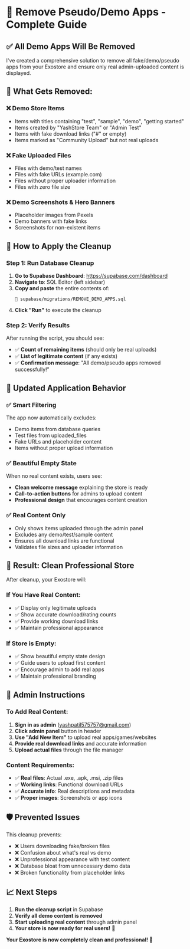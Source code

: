# 🧹 Remove Pseudo/Demo Apps - Complete Guide

## ✅ **All Demo Apps Will Be Removed**

I've created a comprehensive solution to remove all fake/demo/pseudo apps from your Exostore and ensure only real admin-uploaded content is displayed.

## 🎯 **What Gets Removed:**

### **❌ Demo Store Items**
- Items with titles containing "test", "sample", "demo", "getting started"
- Items created by "YashStore Team" or "Admin Test"
- Items with fake download links ("#" or empty)
- Items marked as "Community Upload" but not real uploads

### **❌ Fake Uploaded Files**
- Files with demo/test names
- Files with fake URLs (example.com)
- Files without proper uploader information
- Files with zero file size

### **❌ Demo Screenshots & Hero Banners**
- Placeholder images from Pexels
- Demo banners with fake links
- Screenshots for non-existent items

## 🚀 **How to Apply the Cleanup**

### **Step 1: Run Database Cleanup**

1. **Go to Supabase Dashboard**: https://supabase.com/dashboard
2. **Navigate to**: SQL Editor (left sidebar)
3. **Copy and paste** the entire contents of:
   ```
   📁 supabase/migrations/REMOVE_DEMO_APPS.sql
   ```
4. **Click "Run"** to execute the cleanup

### **Step 2: Verify Results**

After running the script, you should see:
- ✅ **Count of remaining items** (should only be real uploads)
- ✅ **List of legitimate content** (if any exists)
- ✅ **Confirmation message**: "All demo/pseudo apps removed successfully!"

## 📱 **Updated Application Behavior**

### **✅ Smart Filtering**
The app now automatically excludes:
- Demo items from database queries
- Test files from uploaded_files
- Fake URLs and placeholder content
- Items without proper upload information

### **✅ Beautiful Empty State**
When no real content exists, users see:
- **Clean welcome message** explaining the store is ready
- **Call-to-action buttons** for admins to upload content
- **Professional design** that encourages content creation

### **✅ Real Content Only**
- Only shows items uploaded through the admin panel
- Excludes any demo/test/sample content
- Ensures all download links are functional
- Validates file sizes and uploader information

## 🎉 **Result: Clean Professional Store**

After cleanup, your Exostore will:

### **If You Have Real Content:**
- ✅ Display only legitimate uploads
- ✅ Show accurate download/rating counts
- ✅ Provide working download links
- ✅ Maintain professional appearance

### **If Store is Empty:**
- ✅ Show beautiful empty state design
- ✅ Guide users to upload first content
- ✅ Encourage admin to add real apps
- ✅ Maintain professional branding

## 🔧 **Admin Instructions**

### **To Add Real Content:**
1. **Sign in as admin** (yashpatil575757@gmail.com)
2. **Click admin panel** button in header
3. **Use "Add New Item"** to upload real apps/games/websites
4. **Provide real download links** and accurate information
5. **Upload actual files** through the file manager

### **Content Requirements:**
- ✅ **Real files**: Actual .exe, .apk, .msi, .zip files
- ✅ **Working links**: Functional download URLs
- ✅ **Accurate info**: Real descriptions and metadata
- ✅ **Proper images**: Screenshots or app icons

## 🛡️ **Prevented Issues**

This cleanup prevents:
- ❌ Users downloading fake/broken files
- ❌ Confusion about what's real vs demo
- ❌ Unprofessional appearance with test content
- ❌ Database bloat from unnecessary demo data
- ❌ Broken functionality from placeholder links

## 📈 **Next Steps**

1. **Run the cleanup script** in Supabase
2. **Verify all demo content is removed**
3. **Start uploading real content** through admin panel
4. **Your store is now ready for real users!** 🚀

**Your Exostore is now completely clean and professional! 🎉**
